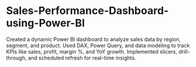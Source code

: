 # Sales-Performance-Dashboard-using-Power-BI
Created a dynamic Power BI dashboard to analyze sales data by region, segment, and product. Used DAX, Power Query, and data modeling to track KPIs like sales, profit, margin %, and YoY growth. Implemented slicers, drill-through, and scheduled refresh for real-time insights.
